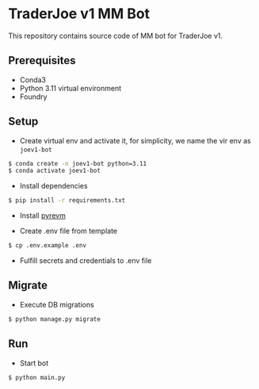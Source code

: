 # TraderJoe v1 MM Bot
This repository contains source code of MM bot for TraderJoe v1.

## Prerequisites

- Conda3
- Python 3.11 virtual environment
- Foundry

## Setup

- Create virtual env and activate it, for simplicity, we name the vir env as `joev1-bot`
```bash
$ conda create -n joev1-bot python=3.11
$ conda activate joev1-bot
```

- Install dependencies
```bash
$ pip install -r requirements.txt
```

- Install [pyrevm](./pyrevm/README.md)

- Create .env file from template
```bash
$ cp .env.example .env
```

- Fulfill secrets and credentials to .env file

## Migrate 

- Execute DB migrations
```bash
$ python manage.py migrate
```

## Run

- Start bot
```bash
$ python main.py
```
